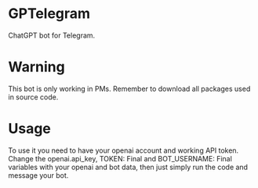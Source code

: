 # GPTelegram
ChatGPT bot for Telegram.

# Warning
This bot is only working in PMs. Remember to download all packages used in source code.

# Usage
To use it you need to have your openai account and working API token. Change the openai.api_key, TOKEN: Final and BOT_USERNAME: Final variables with your openai and bot data, then just simply run the code and message your bot.
